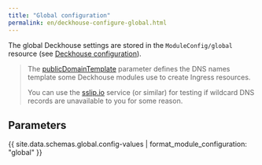```yaml
---
title: "Global configuration"
permalink: en/deckhouse-configure-global.html
---
```


The global Deckhouse settings are stored in the `ModuleConfig/global` resource (see [Deckhouse configuration](./#deckhouse-configuration)).

> The [publicDomainTemplate](#parameters-modules-publicdomaintemplate) parameter defines the DNS names template some Deckhouse modules use to create Ingress resources.
>
> You can use the [sslip.io](https://sslip.io/) service (or similar) for testing if wildcard DNS records are unavailable to you for some reason.

## Parameters

{{ site.data.schemas.global.config-values | format_module_configuration: "global" }}
